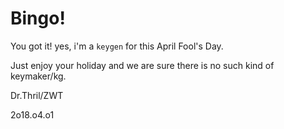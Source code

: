 # Bingo!

You got it! yes, i'm a `keygen` for this April Fool's Day.

Just enjoy your holiday and we are sure there is no such kind of keymaker/kg.

Dr.Thril/ZWT

2o18.o4.o1
